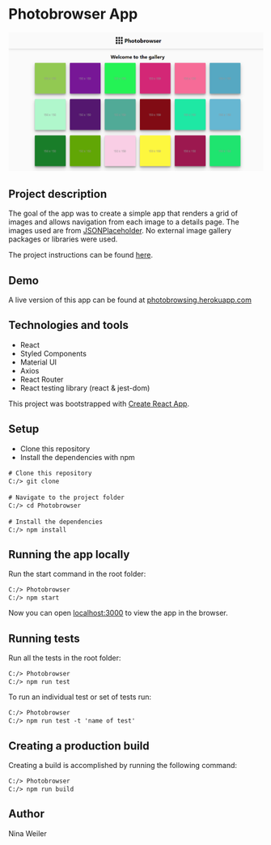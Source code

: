 # Photobrowser App
![Screenshot](./images/photobrowser.png)

## Project description
The goal of the app was to create a simple app that renders a grid of images and allows navigation from each image to a details page. The images used are from [JSONPlaceholder](http://jsonplaceholder.typicode.com/). No external image gallery packages or libraries were used.

The project instructions can be found [here](https://gist.github.com/naniantero/58cb5d4efb4edc7f0d5d414318861db4). 

## Demo
A live version of this app can be found at [photobrowsing.herokuapp.com](https://photobrowsing.herokuapp.com/)

## Technologies and tools
* React
* Styled Components
* Material UI
* Axios
* React Router
* React testing library (react & jest-dom)

This project was bootstrapped with [Create React App](https://github.com/facebook/create-react-app).

## Setup
* Clone this repository
* Install the dependencies with npm 
```
# Clone this repository
C:/> git clone 

# Navigate to the project folder
C:/> cd Photobrowser

# Install the dependencies
C:/> npm install
```

## Running the app locally
Run the start command in the root folder:
```
C:/> Photobrowser
C:/> npm start
```
Now you can open [localhost:3000](http://localhost:3000) to view the app in the browser.
## Running tests
Run all the tests in the root folder:
```
C:/> Photobrowser
C:/> npm run test
```
To run an individual test or set of tests run:
```
C:/> Photobrowser
C:/> npm run test -t 'name of test'
```

## Creating a production build
Creating a build is accomplished by running the following command:
```
C:/> Photobrowser
C:/> npm run build
```
## Author
Nina Weiler
